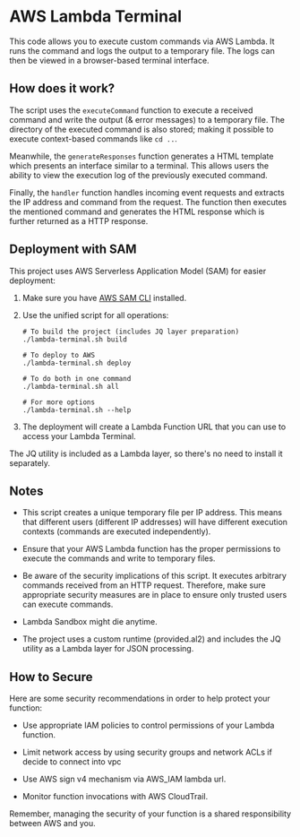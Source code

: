 # AWS Lambda Terminal

This code allows you to execute custom commands via AWS Lambda. It runs the command and logs the output to a temporary file. The logs can then be viewed in a browser-based terminal interface.


## How does it work?

The script uses the `executeCommand` function to execute a received command and write the output (& error messages) to a temporary file. The directory of the executed command is also stored; making it possible to execute context-based commands like `cd ..`.

Meanwhile, the `generateResponses` function generates a HTML template which presents an interface similar to a terminal. This allows users the ability to view the execution log of the previously executed command.

Finally, the `handler` function handles incoming event requests and extracts the IP address and command from the request. The function then executes the mentioned command and generates the HTML response which is further returned as a HTTP response.


## Deployment with SAM

This project uses AWS Serverless Application Model (SAM) for easier deployment:

1. Make sure you have [AWS SAM CLI](https://docs.aws.amazon.com/serverless-application-model/latest/developerguide/serverless-sam-cli-install.html) installed.

2. Use the unified script for all operations:

   ```
   # To build the project (includes JQ layer preparation)
   ./lambda-terminal.sh build
   
   # To deploy to AWS
   ./lambda-terminal.sh deploy
   
   # To do both in one command
   ./lambda-terminal.sh all
   
   # For more options
   ./lambda-terminal.sh --help
   ```

3. The deployment will create a Lambda Function URL that you can use to access your Lambda Terminal.

The JQ utility is included as a Lambda layer, so there's no need to install it separately.


## Notes

- This script creates a unique temporary file per IP address. This means that different users (different IP addresses) will have different execution contexts (commands are executed independently).

- Ensure that your AWS Lambda function has the proper permissions to execute the commands and write to temporary files. 

- Be aware of the security implications of this script. It executes arbitrary commands received from an HTTP request. Therefore, make sure appropriate security measures are in place to ensure only trusted users can execute commands.

- Lambda Sandbox might die anytime.

- The project uses a custom runtime (provided.al2) and includes the JQ utility as a Lambda layer for JSON processing.


## How to Secure

Here are some security recommendations in order to help protect your function:

- Use appropriate IAM policies to control permissions of your Lambda function.

- Limit network access by using security groups and network ACLs if decide to connect into vpc

- Use AWS sign v4 mechanism via AWS_IAM lambda url.

- Monitor function invocations with AWS CloudTrail.
  
Remember, managing the security of your function is a shared responsibility between AWS and you.


